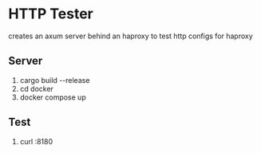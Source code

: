 # HTTP Tester 
creates an axum server behind an haproxy to test http configs for haproxy

## Server
1. cargo build --release
2. cd docker
3. docker compose up

## Test
1. curl <ip>:8180
